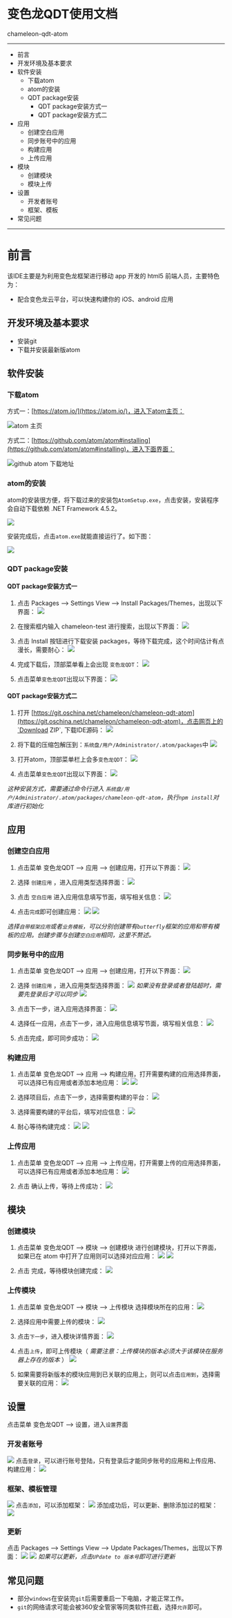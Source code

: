 # 变色龙QDT使用文档
chameleon-qdt-atom  
***

* 前言
* 开发环境及基本要求
* 软件安装
	* 下载atom
	* atom的安装
	* QDT package安装
		* QDT package安装方式一
		* QDT package安装方式二
* 应用
	* 创建空白应用
	* 同步账号中的应用
	* 构建应用
	* 上传应用
* 模块
	* 创建模块
	* 模块上传
* 设置
	* 开发者账号
	* 框架、模板
* 常见问题

***

# 前言
该IDE主要是为利用变色龙框架进行移动 app 开发的 html5 前端人员，主要特色为：

* 配合变色龙云平台，可以快速构建你的 iOS、android 应用

## 开发环境及基本要求
* 安装git
* 下载并安装最新版atom

## 软件安装

### 下载atom

方式一：[https://atom.io/](https://atom.io/)，进入下atom主页：

![atom 主页](http://git.oschina.net/uploads/images/2015/0629/113205_fcc4d8a6_103655.jpeg "atom 主页")

方式二：[https://github.com/atom/atom#installing](https://github.com/atom/atom#installing)，进入下面界面：

![](http://git.oschina.net/uploads/images/2015/0611/170949_6c0ac6e3_103655.png "github atom 下载地址")

### atom的安装
atom的安装很方便，将下载过来的安装包`AtomSetup.exe`，点击安装，安装程序会自动下载依赖 .NET Framework 4.5.2。

![](http://7xifa4.com1.z0.glb.clouddn.com/QQ图片20150908095426.png)

安装完成后，点击`atom.exe`就能直接运行了。如下图：

![](http://7xifa4.com1.z0.glb.clouddn.com/QQ图片20150908100236.png)


### QDT package安装

#### QDT package安装方式一

1. 点击 Packages --> Settings View --> Install Packages/Themes，出现以下界面：
![](http://7xifa4.com1.z0.glb.clouddn.com/QQ图片20150908100319.png)

2. 在搜索框内输入 chameleon-test 进行搜索，出现以下界面：
![](http://7xifa4.com1.z0.glb.clouddn.com/QQ图片20150908100433.png)

3. 点击 Install 按钮进行下载安装 packages，等待下载完成，这个时间估计有点漫长，需要耐心：
![](http://7xifa4.com1.z0.glb.clouddn.com/QQ图片20150908100457.png)

5. 完成下载后，顶部菜单看上会出现 `变色龙QDT`：
![](http://7xifa4.com1.z0.glb.clouddn.com/QQ图片20150908104508.png)

6. 点击菜单`变色龙QDT`出现以下界面：
![](http://7xifa4.com1.z0.glb.clouddn.com/QQ截图20150908151103.png)

#### QDT package安装方式二

1. 打开 [https://git.oschina.net/chameleon/chameleon-qdt-atom](https://git.oschina.net/chameleon/chameleon-qdt-atom)，点击网页上的`Download ZIP`, 下载IDE源码：
![](http://7xifa4.com1.z0.glb.clouddn.com/448AD6F3-5DE6-4BC0-8F35-6D88BDF3B7A1.png)

3. 将下载的压缩包解压到：`系统盘/用户/Administrator/.atom/packages`中
![](http://git.oschina.net/uploads/images/2015/0611/171949_c87ec1bc_103655.png)

4. 打开atom，顶部菜单栏上会多`变色龙QDT`：
![](http://7xifa4.com1.z0.glb.clouddn.com/QQ图片20150908104508.png)

5. 点击菜单`变色龙QDT`出现以下界面：
![](http://7xifa4.com1.z0.glb.clouddn.com/QQ截图20150908151103.png)

*这种安装方式，需要通过命令行进入 `系统盘/用户/Administrator/.atom/packages/chameleon-qdt-atom`，执行`npm install`对库进行初始化*


## 应用

### 创建空白应用
1. 点击菜单 变色龙QDT --> 应用 --> 创建应用，打开以下界面：
![](http://7xifa4.com1.z0.glb.clouddn.com/QQ截图20150908153808.png)

2. 选择 `创建应用` ，进入应用类型选择界面：
![](http://7xifa4.com1.z0.glb.clouddn.com/QQ截图20150908153903.png)

3. 点击 `空白应用` 进入应用信息填写节面，填写相关信息：
![](http://7xifa4.com1.z0.glb.clouddn.com/QQ截图20150908153946.png)

4. 点击`完成`即可创建应用：
![](http://7xifa4.com1.z0.glb.clouddn.com/QQ截图20150908153955.png)
![](http://7xifa4.com1.z0.glb.clouddn.com/QQ截图20150908154009.png)

*选择`自带框架应用`或者`业务模板`，可以分别创建带有`butterfly`框架的应用和带有模板的应用。创建步骤与创建`空白应用`相同，这里不赘述。*

### 同步账号中的应用
1. 点击菜单 变色龙QDT --> 应用 --> 创建应用，打开以下界面：
![](http://7xifa4.com1.z0.glb.clouddn.com/QQ截图20150908153808.png)

2. 选择 `创建应用` ，进入应用类型选择界面：
![](http://7xifa4.com1.z0.glb.clouddn.com/QQ截图20150908164155.png)
*如果没有登录或者登陆超时，需要先登录后才可以同步*
![](http://7xifa4.com1.z0.glb.clouddn.com/QQ截图20150908164247.png)

3. 点击下一步，进入应用选择界面：
![](http://7xifa4.com1.z0.glb.clouddn.com/QQ截图20150908164311.png)

4. 选择任一应用，点击下一步，进入应用信息填写节面，填写相关信息：
![](http://7xifa4.com1.z0.glb.clouddn.com/QQ截图20150908164318.png)

5. 点击完成，即可同步成功：
![](http://7xifa4.com1.z0.glb.clouddn.com/QQ截图20150908164332.png)

### 构建应用
1. 点击菜单 变色龙QDT --> 应用 --> 构建应用，打开需要构建的应用选择界面，可以选择已有应用或者添加本地应用：
![](http://7xifa4.com1.z0.glb.clouddn.com/QQ截图20150908165642.png)
![](http://7xifa4.com1.z0.glb.clouddn.com/QQ截图20150908165649.png)

2. 选择项目后，点击下一步，选择需要构建的平台：
![](http://7xifa4.com1.z0.glb.clouddn.com/QQ截图20150908165817.png)

3. 选择需要构建的平台后，填写对应信息：
![](http://7xifa4.com1.z0.glb.clouddn.com/QQ截图20150908165825.png)

4. 耐心等待构建完成：
![](http://7xifa4.com1.z0.glb.clouddn.com/QQ截图20150908165920.png)
![](http://7xifa4.com1.z0.glb.clouddn.com/QQ截图20150909104219.png)

### 上传应用
1. 点击菜单 变色龙QDT --> 应用 --> 上传应用，打开需要上传的应用选择界面，可以选择已有应用或者添加本地应用：
![](http://7xifa4.com1.z0.glb.clouddn.com/QQ截图20150908175435.png)

2. 点击 确认上传，等待上传成功：
![](http://7xifa4.com1.z0.glb.clouddn.com/QQ截图20150908175549.png)

## 模块
### 创建模块
1. 点击菜单 变色龙QDT --> 模块 --> 创建模块 进行创建模块，打开以下界面，如果已在 atom 中打开了应用则可以选择对应应用：
![](http://7xifa4.com1.z0.glb.clouddn.com/QQ截图20150908180800.png)
![](http://7xifa4.com1.z0.glb.clouddn.com/QQ截图20150908180841.png)

2. 点击 完成，等待模块创建完成：
![](http://7xifa4.com1.z0.glb.clouddn.com/QQ截图20150908181729.png)

### 上传模块
1. 点击菜单 变色龙QDT --> 模块 --> 上传模块 选择模块所在的应用：
![](http://7xifa4.com1.z0.glb.clouddn.com/QQ截图20150908182537.png)

2. 选择应用中需要上传的模块：
![](http://7xifa4.com1.z0.glb.clouddn.com/QQ截图20150908182559.png)

3. 点击`下一步`，进入模块详情界面：
![](http://7xifa4.com1.z0.glb.clouddn.com/QQ截图20150908182640.png)

4. 点击`上传`，即可上传模块（ *需要注意：上传模块的版本必须大于该模块在服务器上存在的版本* ）
![](http://7xifa4.com1.z0.glb.clouddn.com/QQ截图20150908182809.png)

5. 如果需要将新版本的模块应用到已关联的应用上，则可以点击`应用到`，选择需要关联的应用：
![](http://7xifa4.com1.z0.glb.clouddn.com/QQ截图20150908182822.png)

## 设置
点击菜单 变色龙QDT --> 设置，进入`设置`界面
### 开发者账号
![](http://7xifa4.com1.z0.glb.clouddn.com/QQ截图20150909113331.png)
点击`登录`，可以进行账号登陆，只有登录后才能同步账号的应用和上传应用、构建应用：
![](http://7xifa4.com1.z0.glb.clouddn.com/QQ截图20150909113337.png)

### 框架、模板管理
![](http://7xifa4.com1.z0.glb.clouddn.com/QQ截图20150909113442.png)
点击`添加`，可以添加框架：
![](http://7xifa4.com1.z0.glb.clouddn.com/QQ截图20150909113746.png)
添加成功后，可以更新、删除添加过的框架：
![](http://7xifa4.com1.z0.glb.clouddn.com/QQ截图20150909113434.png)

### 更新
点击 Packages --> Settings View --> Update Packages/Themes，出现以下界面：
![](http://7xifa4.com1.z0.glb.clouddn.com/QQ截图20150910093816.png)
![](http://7xifa4.com1.z0.glb.clouddn.com/QQ截图20150910093919.png)
*如果可以更新，点击`UPdate to 版本号`即可进行更新*

## 常见问题
* 部分`windows`在安装完`git`后需要重启一下电脑，才能正常工作。
* `git`的网络请求可能会被360安全管家等同类软件拦截，选择`允许`即可。
